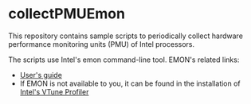 # collectPMUEmon
This repository contains sample scripts to periodically collect hardware performance monitoring units (PMU) of Intel processors.

The scripts use Intel's emon command-line tool.
EMON's related links:
* [User's guide](https://software.intel.com/content/www/us/en/develop/download/emon-user-guide.html)
* If EMON is not available to you, it can be found in the installation of [Intel's VTune Profiler](https://software.intel.com/content/www/us/en/develop/documentation/vtune-help/top.html)


